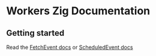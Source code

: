 # Workers Zig Documentation

## Getting started

Read the [FetchEvent docs](https://github.com/CraigglesO/workers-zig/blob/master/docs/worker/fetch.md) or [ScheduledEvent docs](https://github.com/CraigglesO/workers-zig/blob/master/docs/worker/schedule.md)
